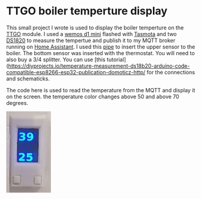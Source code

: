 # TTGO boiler temperture display
This small project I wrote is used to display the boiler temperture on the [TTGO](https://www.aliexpress.com/item/33050667207.html) module.
I used a [wemos d1 mini](https://www.aliexpress.com/item/32651747570.html) flashed with [Tasmota](https://tasmota.github.io/) and two [DS1820](https://www.aliexpress.com/item/4000550061662.html) to measure the tempertue and publish it to my MQTT broker running on [Home Assistant](https://www.home-assistant.io/). 
I used this [pipe](https://www.aliexpress.com/item/32951219389.html) to insert the upper sensor to the boiler. The bottom sensor was inserted with the thermostat. You will need to also buy a 3/4 splitter.
You can use [this tutorial](https://diyprojects.io/temperature-measurement-ds18b20-arduino-code-compatible-esp8266-esp32-publication-domoticz-http/ for the connections and schematicks.

The code here is used to read the temperature from the MQTT and display it on the screen. the temperature color changes above 50 and above 70 degrees.

![This is an image](TTGO.jpg)
